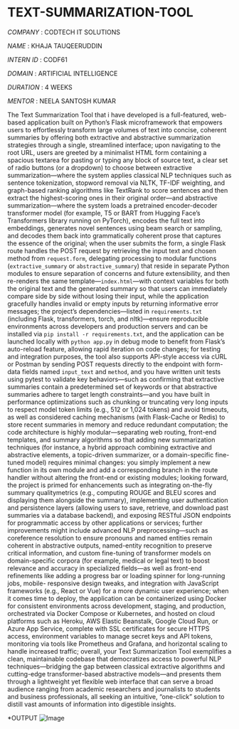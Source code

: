 # TEXT-SUMMARIZATION-TOOL

*COMPANY* : CODTECH IT SOLUTIONS

*NAME* : KHAJA TAUQEERUDDIN

*INTERN ID* : CODF61

*DOMAIN* : ARTIFICIAL INTELLIGENCE

*DURATION* : 4 WEEKS

*MENTOR* : NEELA SANTOSH KUMAR

The Text Summarization Tool that i  have developed is a full-featured, web-based application built on Python’s Flask microframework that empowers users to effortlessly
transform large volumes of text into concise, coherent summaries by offering both extractive and abstractive summarization strategies through a single, streamlined
interface; upon navigating to the root URL, users are greeted by a minimalist HTML form containing a spacious textarea for pasting or typing any block of source text, 
a clear set of radio buttons (or a dropdown) to choose between extractive summarization—where the system applies classical NLP techniques such as sentence tokenization,
stopword removal via NLTK, TF-IDF weighting, and graph-based ranking algorithms like TextRank to score sentences and then extract the highest-scoring ones in their 
original order—and abstractive summarization—where the system loads a pretrained encoder-decoder transformer model (for example, T5 or BART from Hugging Face’s 
Transformers library running on PyTorch), encodes the full text into embeddings, generates novel sentences using beam search or sampling, and decodes them back into
grammatically coherent prose that captures the essence of the original; when the user submits the form, a single Flask route handles the POST request by retrieving
the input text and chosen method from `request.form`, delegating processing to modular functions (`extractive_summary` or `abstractive_summary`) that reside in
separate Python modules to ensure separation of concerns and future extensibility, and then re-renders the same template—`index.html`—with context variables for both
the original text and the generated summary so that users can immediately compare side by side without losing their input, while the application gracefully handles 
invalid or empty inputs by returning informative error messages; the project’s dependencies—listed in `requirements.txt` (including Flask, transformers, torch, and
nltk)—ensure reproducible environments across developers and production servers and can be installed via `pip install -r requirements.txt`, and the application can be
launched locally with `python app.py` in debug mode to benefit from Flask’s auto-reload feature, allowing rapid iteration on code changes; for testing and integration
purposes, the tool also supports API-style access via cURL or Postman by sending POST requests directly to the endpoint with form-data fields named `input_text` and
`method`, and you have written unit tests using pytest to validate key behaviors—such as confirming that extractive summaries contain a predetermined set of keywords
or that abstractive summaries adhere to target length constraints—and you have built in performance optimizations such as chunking or truncating very long inputs to
respect model token limits (e.g., 512 or 1,024 tokens) and avoid timeouts, as well as considered caching mechanisms (with Flask-Cache or Redis) to store recent
summaries in memory and reduce redundant computation; the code architecture is highly modular—separating web routing, front-end templates, and summary algorithms 
so that adding new summarization techniques (for instance, a hybrid approach combining extractive and abstractive elements, a topic-driven summarizer, or a 
domain-specific fine-tuned model) requires minimal changes: you simply implement a new function in its own module and add a corresponding branch in the route handler
without altering the front-end or existing modules; looking forward, the project is primed for enhancements such as integrating on-the-fly summary qualitymetrics
(e.g., computing ROUGE and BLEU scores and displaying them alongside the summary), implementing user authentication and persistence layers (allowing users to save,
retrieve, and download past summaries via a database backend), and exposing RESTful JSON endpoints for programmatic access by other applications or services; further
improvements might include advanced NLP preprocessing—such as coreference resolution to ensure pronouns and named entities remain coherent in abstractive outputs,
named-entity recognition to preserve critical information, and custom fine-tuning of transformer models on domain-specific corpora (for example, medical or legal text)
to boost relevance and accuracy in specialized fields—as well as front-end refinements like adding a progress bar or loading spinner for long-running jobs, mobile-
responsive design tweaks, and integration with JavaScript frameworks (e.g., React or Vue) for a more dynamic user experience; when it comes time to deploy, the
application can be containerized using Docker for consistent environments across development, staging, and production, orchestrated via Docker Compose or Kubernetes, 
and hosted on cloud platforms such as Heroku, AWS Elastic Beanstalk, Google Cloud Run, or Azure App Service, complete with SSL certificates for secure HTTPS access,
environment variables to manage secret keys and API tokens, monitoring via tools like Prometheus and Grafana, and horizontal scaling to handle increased traffic;
overall, your Text Summarization Tool exemplifies a clean, maintainable codebase that democratizes access to powerful NLP techniques—bridging the gap between classical
extractive algorithms and cutting-edge transformer-based abstractive models—and presents them through a lightweight yet flexible web interface that can serve a broad
audience ranging from academic researchers and journalists to students and business professionals, all seeking an intuitive, “one-click” solution to distill vast
amounts of information into digestible insights.

*OUTPUT
![Image](https://github.com/user-attachments/assets/6a24ef24-6f73-4947-957c-35d068e3ffbe)
